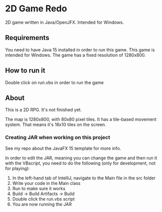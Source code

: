 # 2D Game Redo

2D game written in Java/OpenJFX. Intended for Windows. 

## Requirements

You need to have Java 15 installed in order to run this game. This game is intended for Windows. The game has a fixed resolution of 1280x800.

## How to run it

Double click on run.vbs in order to run the game

## About

This is a 2D RPG. It's not finished yet.

The map is 1280x800, with 80x80 pixel tiles. It has a tile-based movement system. That means it's 16x10 tiles on the screen.

### Creating JAR when working on this project

See my repo about the JavaFX 15 template for more info.

In order to edit the JAR, meaning you can change the game and then run it with the VBscript, you need to do the following (only for development, not for playing):

1. In the left-hand tab of IntelliJ, navigate to the Main file in the src folder
2. Write your code in the Main class
3. Run to make sure it works
4. Build -> Build Artifacts -> Build
5. Double click the run.vbs script
6. You are now running the JAR
